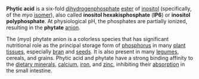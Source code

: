 **Phytic acid** is a six-fold [dihydrogenphosphate](https://en.wikipedia.org/wiki/Phosphate "Phosphate") [ester](https://en.wikipedia.org/wiki/Ester "Ester") of [inositol](https://en.wikipedia.org/wiki/Inositol "Inositol") (specifically, of the _myo_ [isomer](https://en.wikipedia.org/wiki/Isomer "Isomer")), also called **inositol hexakisphosphate** (**IP6**) or **inositol polyphosphate**. At physiological pH, the phosphates are partially ionized, resulting in the **phytate** [anion](https://en.wikipedia.org/wiki/Anion "Anion").

The (_myo_) phytate anion is a colorless species that has significant nutritional role as the principal storage form of [phosphorus](https://en.wikipedia.org/wiki/Phosphorus "Phosphorus") in many [plant](https://en.wikipedia.org/wiki/Plant "Plant") [tissues](https://en.wikipedia.org/wiki/Biological_tissue "Biological tissue"), especially [bran](https://en.wikipedia.org/wiki/Bran "Bran") and [seeds](https://en.wikipedia.org/wiki/Seed "Seed"). It is also present in many [legumes](https://en.wikipedia.org/wiki/Legume "Legume"), cereals, and grains. Phytic acid and phytate have a strong binding affinity to the [dietary minerals](https://en.wikipedia.org/wiki/Dietary_minerals "Dietary minerals"), [calcium](https://en.wikipedia.org/wiki/Calcium "Calcium"), [iron](https://en.wikipedia.org/wiki/Iron "Iron"), and [zinc](https://en.wikipedia.org/wiki/Zinc "Zinc"), inhibiting their [absorption](https://en.wikipedia.org/wiki/Small_intestine#Absorption "Small intestine") in the small intestine.